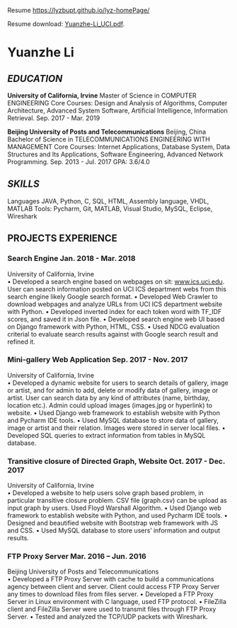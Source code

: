 Resume https://lyzbupt.github.io/lyz-homePage/

Resume download: [Yuanzhe-Li_UCI.pdf](resume/Yuanzhe-Li_UCI.pdf ':ignore').

# Yuanzhe Li

## *EDUCATION*
**University of California, Irvine** 
Master of Science in COMPUTER ENGINEERING
Core Courses: Design and Analysis of Algorithms, Computer Architecture, Advanced System Software, Artificial Intelligence, Information Retrieval.	Sep. 2017 - Mar. 2019

**Beijing University of Posts and Telecommunications** Beijing, China
Bachelor of Science in TELECOMMUNICATIONS ENGINEERING WITH MANAGEMENT
Core Courses: Internet Applications, Database System, Data Structures and Its Applications, Software Engineering, Advanced Network Programming.	Sep. 2013 - Jul. 2017
GPA: 3.6/4.0 

## *SKILLS*
  Languages    JAVA, Python, C, SQL, HTML, Assembly language, VHDL, MATLAB
  Tools:            Pycharm, Git, MATLAB, Visual Studio, MySQL, Eclipse, Wireshark
## PROJECTS EXPERIENCE
### **Search Engine**	Jan. 2018 - Mar. 2018
University of California, Irvine	
•	Developed a search engine based on webpages on sit: www.ics.uci.edu. User can search information posted on UCI ICS department webs from this search engine likely Google search format.
•	Developed Web Crawler to download webpages and analyze URLs from UCI ICS department website with Python. 
•	Developed inverted index for each token word with TF_IDF scores, and saved it in Json file. 
•	Developed search engine web UI based on Django framework with Python, HTML, CSS.
•	Used NDCG evaluation criterial to evaluate search results against with Google search result and refined it.
### Mini-gallery Web Application 	Sep. 2017 - Nov. 2017
University of California, Irvine	
•	Developed a dynamic website for users to search details of gallery, image or artist, and for admin to add, delete or modify data of gallery, image or artist. User can search data by any kind of attributes (name, birthday, location etc.). Admin could upload images (images.jpg or hyperlink) to website.
•	Used Django web framework to establish website with Python and Pycharm IDE tools.
•	Used MySQL database to store data of gallery, image or artist and their relation. Images were stored in server local files.
•	Developed SQL queries to extract information from tables in MySQL database. 
### Transitive closure of Directed Graph, Website	Oct. 2017 - Dec. 2017
University of California, Irvine	
•	Developed a website to help users solve graph based problem, in particular transitive closure problem. CSV file (graph.csv) can be upload as input graph by users. Used Floyd Warshall Algorithm. 
•	Used Django web framework to establish website with Python, and used Pycharm IDE tools.
•	Designed and beautified website with Bootstrap web framework with JS and CSS.
•	Used MySQL database to store users’ information and output results. 
### FTP Proxy Server	Mar. 2016 – Jun. 2016
Beijing University of Posts and Telecommunications	
•	Developed a FTP Proxy Server with cache to build a communications agency between client and server. Client could access FTP Proxy Server any times to download files from files server. 
•	Developed a FTP Proxy Server in Linux environment with C language, used FTP protocol.
•	FileZilla client and FileZilla Server were used to transmit files through FTP Proxy Server.
•	Tested and analyzed the TCP/UDP packets with Wireshark.
